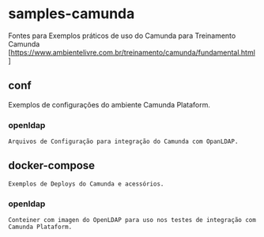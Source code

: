 # samples-camunda
Fontes para Exemplos práticos de uso do Camunda para Treinamento Camunda [https://www.ambientelivre.com.br/treinamento/camunda/fundamental.html]

## conf
   Exemplos de configurações do ambiente Camunda Plataform.

### openldap
    Arquivos de Configuração para integração do Camunda com OpanLDAP.
    
## docker-compose 
    Exemplos de Deploys do Camunda e acessórios.
    
### openldap 
    Conteiner com imagen do OpenLDAP para uso nos testes de integração com Camunda Plataform.
